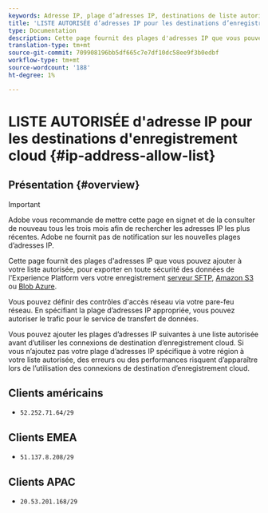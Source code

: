 ```yaml
---
keywords: Adresse IP, plage d’adresses IP, destinations de liste autorisée
title: 'LISTE AUTORISÉE d’adresses IP pour les destinations d’enregistrement cloud '
type: Documentation
description: Cette page fournit des plages d'adresses IP que vous pouvez ajouter à votre liste autorisée, afin d'exporter en toute sécurité des données de l'Experience Platform vers votre serveur SFTP, Amazon S3 ou votre enregistrement Azure Blob.
translation-type: tm+mt
source-git-commit: 709908196bb5df665c7e7df10dc58ee9f3b0edbf
workflow-type: tm+mt
source-wordcount: '188'
ht-degree: 1%

---
```



# LISTE AUTORISÉE d&#39;adresse IP pour les destinations d&#39;enregistrement cloud {#ip-address-allow-list}

## Présentation {#overview}

>[!IMPORTANT]
>
> Adobe vous recommande de mettre cette page en signet et de la consulter de nouveau tous les trois mois afin de rechercher les adresses IP les plus récentes. Adobe ne fournit pas de notification sur les nouvelles plages d’adresses IP.

Cette page fournit des plages d&#39;adresses IP que vous pouvez ajouter à votre liste autorisée, pour exporter en toute sécurité des données de l&#39;Experience Platform vers votre enregistrement [serveur SFTP](./sftp.md), [Amazon S3](./amazon-s3.md) ou [Blob Azure](./azure-blob.md).

Vous pouvez définir des contrôles d&#39;accès réseau via votre pare-feu réseau. En spécifiant la plage d’adresses IP appropriée, vous pouvez autoriser le trafic pour le service de transfert de données.

Vous pouvez ajouter les plages d’adresses IP suivantes à une liste autorisée avant d’utiliser les connexions de destination d’enregistrement cloud. Si vous n’ajoutez pas votre plage d’adresses IP spécifique à votre région à votre liste autorisée, des erreurs ou des performances risquent d’apparaître lors de l’utilisation des connexions de destination d’enregistrement cloud.

## Clients américains

* `52.252.71.64/29`

## Clients EMEA

* `51.137.8.208/29`

## Clients APAC

* `20.53.201.168/29`